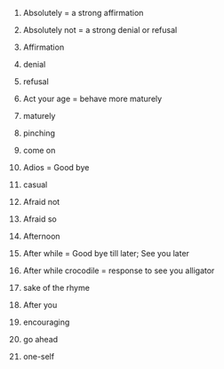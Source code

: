 1. Absolutely = a strong affirmation 

2. Absolutely not = a strong denial or refusal

3. Affirmation

4. denial

5. refusal 

6. Act your age = behave more maturely 

7. maturely

8. pinching 

9. come on

10. Adios = Good bye 

11. casual 

12. Afraid not

13. Afraid so

14. Afternoon 

15. After while = Good bye till later; See you later

16. After while crocodile = response to see you alligator 

17. sake of the rhyme 

18. After you

19. encouraging 

20. go ahead 

21. one-self


